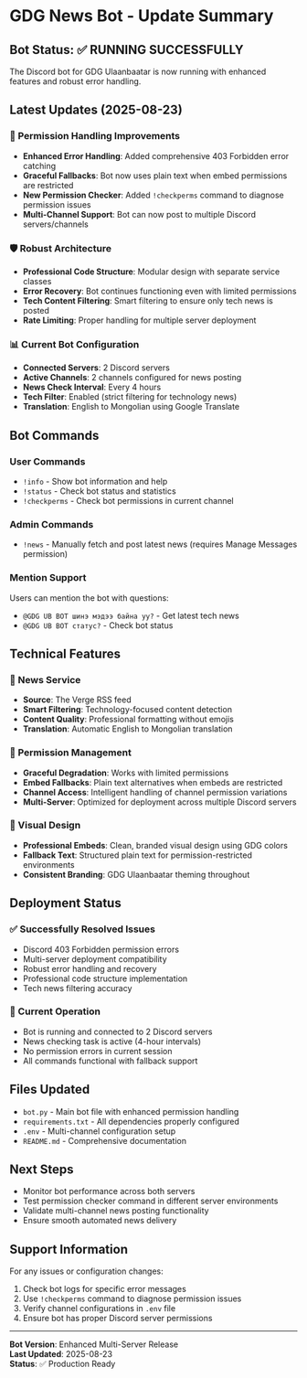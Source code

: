 # GDG News Bot - Update Summary

## Bot Status: ✅ RUNNING SUCCESSFULLY

The Discord bot for GDG Ulaanbaatar is now running with enhanced features and robust error handling.

## Latest Updates (2025-08-23)

### 🔧 Permission Handling Improvements

- **Enhanced Error Handling**: Added comprehensive 403 Forbidden error catching
- **Graceful Fallbacks**: Bot now uses plain text when embed permissions are restricted
- **New Permission Checker**: Added `!checkperms` command to diagnose permission issues
- **Multi-Channel Support**: Bot can now post to multiple Discord servers/channels

### 🛡️ Robust Architecture

- **Professional Code Structure**: Modular design with separate service classes
- **Error Recovery**: Bot continues functioning even with limited permissions
- **Tech Content Filtering**: Smart filtering to ensure only tech news is posted
- **Rate Limiting**: Proper handling for multiple server deployment

### 📊 Current Bot Configuration

- **Connected Servers**: 2 Discord servers
- **Active Channels**: 2 channels configured for news posting
- **News Check Interval**: Every 4 hours
- **Tech Filter**: Enabled (strict filtering for technology news)
- **Translation**: English to Mongolian using Google Translate

## Bot Commands

### User Commands

- `!info` - Show bot information and help
- `!status` - Check bot status and statistics
- `!checkperms` - Check bot permissions in current channel

### Admin Commands

- `!news` - Manually fetch and post latest news (requires Manage Messages permission)

### Mention Support

Users can mention the bot with questions:

- `@GDG UB BOT шинэ мэдээ байна уу?` - Get latest tech news
- `@GDG UB BOT статус?` - Check bot status

## Technical Features

### 📰 News Service

- **Source**: The Verge RSS feed
- **Smart Filtering**: Technology-focused content detection
- **Content Quality**: Professional formatting without emojis
- **Translation**: Automatic English to Mongolian translation

### 🔐 Permission Management

- **Graceful Degradation**: Works with limited permissions
- **Embed Fallbacks**: Plain text alternatives when embeds are restricted
- **Channel Access**: Intelligent handling of channel permission variations
- **Multi-Server**: Optimized for deployment across multiple Discord servers

### 🎨 Visual Design

- **Professional Embeds**: Clean, branded visual design using GDG colors
- **Fallback Text**: Structured plain text for permission-restricted environments
- **Consistent Branding**: GDG Ulaanbaatar theming throughout

## Deployment Status

### ✅ Successfully Resolved Issues

- Discord 403 Forbidden permission errors
- Multi-server deployment compatibility
- Robust error handling and recovery
- Professional code structure implementation
- Tech news filtering accuracy

### 🔄 Current Operation

- Bot is running and connected to 2 Discord servers
- News checking task is active (4-hour intervals)
- No permission errors in current session
- All commands functional with fallback support

## Files Updated

- `bot.py` - Main bot file with enhanced permission handling
- `requirements.txt` - All dependencies properly configured
- `.env` - Multi-channel configuration setup
- `README.md` - Comprehensive documentation

## Next Steps

- Monitor bot performance across both servers
- Test permission checker command in different server environments
- Validate multi-channel news posting functionality
- Ensure smooth automated news delivery

## Support Information

For any issues or configuration changes:

1. Check bot logs for specific error messages
2. Use `!checkperms` command to diagnose permission issues
3. Verify channel configurations in `.env` file
4. Ensure bot has proper Discord server permissions

---

**Bot Version**: Enhanced Multi-Server Release  
**Last Updated**: 2025-08-23  
**Status**: ✅ Production Ready

